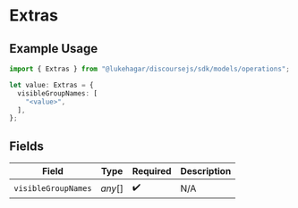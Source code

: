 # Extras

## Example Usage

```typescript
import { Extras } from "@lukehagar/discoursejs/sdk/models/operations";

let value: Extras = {
  visibleGroupNames: [
    "<value>",
  ],
};
```

## Fields

| Field               | Type                | Required            | Description         |
| ------------------- | ------------------- | ------------------- | ------------------- |
| `visibleGroupNames` | *any*[]             | :heavy_check_mark:  | N/A                 |